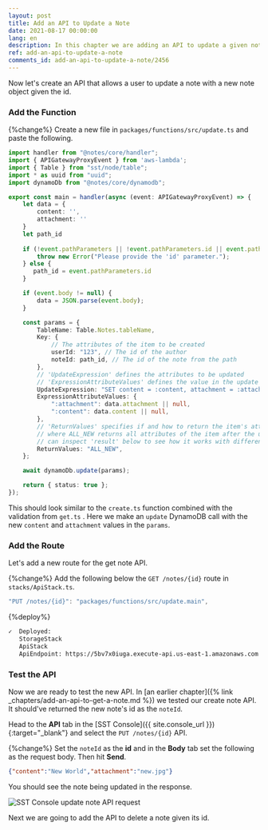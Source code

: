 ```yaml
---
layout: post
title: Add an API to Update a Note
date: 2021-08-17 00:00:00
lang: en
description: In this chapter we are adding an API to update a given note. It'll trigger a Lambda function when we hit the API and update the note in our DynamoDB table.
ref: add-an-api-to-update-a-note
comments_id: add-an-api-to-update-a-note/2456
---
```


Now let's create an API that allows a user to update a note with a new note object given the id.

### Add the Function

{%change%} Create a new file in `packages/functions/src/update.ts` and paste the following.

```typescript
import handler from "@notes/core/handler";
import { APIGatewayProxyEvent } from 'aws-lambda';
import { Table } from "sst/node/table";
import * as uuid from "uuid";
import dynamoDb from "@notes/core/dynamodb";

export const main = handler(async (event: APIGatewayProxyEvent) => {
    let data = {
        content: '',
        attachment: ''
    }
    let path_id
  
    if (!event.pathParameters || !event.pathParameters.id || event.pathParameters.id.length == 0) {
        throw new Error("Please provide the 'id' parameter.");
    } else {
       path_id = event.pathParameters.id
    }

    if (event.body != null) {
        data = JSON.parse(event.body);
    }

    const params = {
        TableName: Table.Notes.tableName,
        Key: {
            // The attributes of the item to be created
            userId: "123", // The id of the author
            noteId: path_id, // The id of the note from the path
        },
        // 'UpdateExpression' defines the attributes to be updated
        // 'ExpressionAttributeValues' defines the value in the update expression
        UpdateExpression: "SET content = :content, attachment = :attachment",
        ExpressionAttributeValues: {
            ":attachment": data.attachment || null,
            ":content": data.content || null,
        },
        // 'ReturnValues' specifies if and how to return the item's attributes,
        // where ALL_NEW returns all attributes of the item after the update; you
        // can inspect 'result' below to see how it works with different settings
        ReturnValues: "ALL_NEW",
    };

    await dynamoDb.update(params);

    return { status: true };
});
```

This should look similar to the `create.ts` function combined with the validation from `get.ts` . Here we make an `update` DynamoDB call with the new `content` and `attachment` values in the `params`.

### Add the Route

Let's add a new route for the get note API.

{%change%} Add the following below the `GET /notes/{id}` route in `stacks/ApiStack.ts`.

```typescript
"PUT /notes/{id}": "packages/functions/src/update.main",
```

{%deploy%}

```bash
✓  Deployed:
   StorageStack
   ApiStack
   ApiEndpoint: https://5bv7x0iuga.execute-api.us-east-1.amazonaws.com
```

### Test the API

Now we are ready to test the new API. In [an earlier chapter]({% link _chapters/add-an-api-to-get-a-note.md %}) we tested our create note API. It should've returned the new note's id as the `noteId`.

Head to the **API** tab in the [SST Console]({{ site.console_url }}){:target="_blank"} and select the `PUT /notes/{id}` API.

{%change%} Set the `noteId` as the **id** and in the **Body** tab set the following as the request body. Then hit **Send**.

```json
{"content":"New World","attachment":"new.jpg"}
```

You should see the note being updated in the response.

![SST Console update note API request](/assets/part2/sst-console-update-note-api-request.png)

Next we are going to add the API to delete a note given its id.
